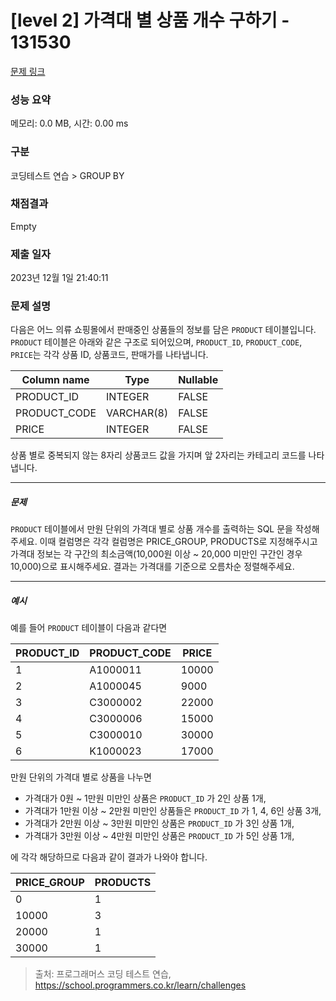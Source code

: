 # [level 2] 가격대 별 상품 개수 구하기 - 131530 

[문제 링크](https://school.programmers.co.kr/learn/courses/30/lessons/131530) 

### 성능 요약

메모리: 0.0 MB, 시간: 0.00 ms

### 구분

코딩테스트 연습 > GROUP BY

### 채점결과

Empty

### 제출 일자

2023년 12월 1일 21:40:11

### 문제 설명

<p>다음은 어느 의류 쇼핑몰에서 판매중인 상품들의 정보를 담은 <code>PRODUCT</code> 테이블입니다. <code>PRODUCT</code> 테이블은 아래와 같은 구조로 되어있으며, <code>PRODUCT_ID</code>, <code>PRODUCT_CODE</code>, <code>PRICE</code>는 각각 상품 ID, 상품코드, 판매가를 나타냅니다.</p>
<table class="table">
        <thead><tr>
<th>Column name</th>
<th>Type</th>
<th>Nullable</th>
</tr>
</thead>
        <tbody><tr>
<td>PRODUCT_ID</td>
<td>INTEGER</td>
<td>FALSE</td>
</tr>
<tr>
<td>PRODUCT_CODE</td>
<td>VARCHAR(8)</td>
<td>FALSE</td>
</tr>
<tr>
<td>PRICE</td>
<td>INTEGER</td>
<td>FALSE</td>
</tr>
</tbody>
      </table>
<p>상품 별로 중복되지 않는 8자리 상품코드 값을 가지며 앞 2자리는 카테고리 코드를 나타냅니다.</p>

<hr>

<h5>문제</h5>

<p><code>PRODUCT</code> 테이블에서 만원 단위의 가격대 별로 상품 개수를 출력하는 SQL 문을 작성해주세요. 이때 컬럼명은 각각 컬럼명은 PRICE_GROUP, PRODUCTS로 지정해주시고 가격대 정보는 각 구간의 최소금액(10,000원 이상 ~ 20,000 미만인 구간인 경우 10,000)으로 표시해주세요. 결과는 가격대를 기준으로 오름차순 정렬해주세요.</p>

<hr>

<h5>예시</h5>

<p>예를 들어 <code>PRODUCT</code> 테이블이 다음과 같다면</p>
<table class="table">
        <thead><tr>
<th>PRODUCT_ID</th>
<th>PRODUCT_CODE</th>
<th>PRICE</th>
</tr>
</thead>
        <tbody><tr>
<td>1</td>
<td>A1000011</td>
<td>10000</td>
</tr>
<tr>
<td>2</td>
<td>A1000045</td>
<td>9000</td>
</tr>
<tr>
<td>3</td>
<td>C3000002</td>
<td>22000</td>
</tr>
<tr>
<td>4</td>
<td>C3000006</td>
<td>15000</td>
</tr>
<tr>
<td>5</td>
<td>C3000010</td>
<td>30000</td>
</tr>
<tr>
<td>6</td>
<td>K1000023</td>
<td>17000</td>
</tr>
</tbody>
      </table>
<p>만원 단위의 가격대 별로 상품을 나누면</p>

<ul>
<li>가격대가 0원 ~ 1만원 미만인 상품은 <code>PRODUCT_ID</code> 가 2인 상품 1개,</li>
<li>가격대가 1만원 이상 ~ 2만원 미만인 상품들은 <code>PRODUCT_ID</code> 가 1, 4, 6인 상품 3개,</li>
<li>가격대가 2만원 이상 ~ 3만원 미만인 상품은 <code>PRODUCT_ID</code> 가 3인 상품 1개,</li>
<li>가격대가 3만원 이상 ~ 4만원 미만인 상품은 <code>PRODUCT_ID</code> 가 5인 상품 1개,</li>
</ul>

<p>에 각각 해당하므로 다음과 같이 결과가 나와야 합니다.</p>
<table class="table">
        <thead><tr>
<th>PRICE_GROUP</th>
<th>PRODUCTS</th>
</tr>
</thead>
        <tbody><tr>
<td>0</td>
<td>1</td>
</tr>
<tr>
<td>10000</td>
<td>3</td>
</tr>
<tr>
<td>20000</td>
<td>1</td>
</tr>
<tr>
<td>30000</td>
<td>1</td>
</tr>
</tbody>
      </table>

> 출처: 프로그래머스 코딩 테스트 연습, https://school.programmers.co.kr/learn/challenges